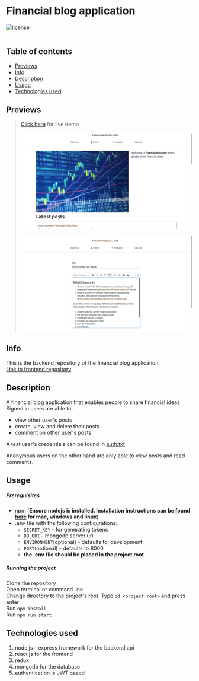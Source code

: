 # Financial blog application
![license](https://img.shields.io/github/license/joshua530/financial-blog-backend?color=blue&style=plastic)
***
## Table of contents
- [Previews](#previews)
- [Info](#info)
- [Description](#description)
- [Usage](#usage)
- [Technologies used](#technologies-used)

## Previews
> [Click here](http://financial-blog.centralus.cloudapp.azure.com/) for live demo
>
> ![landing page](home.png)
>
> ![post creation page](create-post.png)

## Info
This is the backend repository of the financial blog application.\
[Link to frontend repository](https://github.com/joshua530/financial-blog-frontend)

## Description
A financial blog application that enables people to share financial ideas\
Signed in users are able to:
- view other user's posts
- create, view and delete their posts
- comment on other user's posts

A test user's credentials can be found in [auth.txt](auth.txt)

Anonymous users on the other hand are only able to view posts and read comments.

## Usage
##### Prerequisites
- npm (**Ensure nodejs is installed. Installation instructions can be found [here](https://nodejs.org/en/download/) for mac, windows and linux**)
- .env file with the following configurations:
  - `SECRET_KEY` - for generating tokens
  - `DB_URI` - mongodb server uri
  - `ENVIRONMENT`(optional) - defaults to 'development'
  - `PORT`(optional) - defaults to 8000
  - **the .env file should be placed in the project root**

##### Running the project
Clone the repository\
Open terminal or command line\
Change directory to the project's root. Type `cd <project root>` and press enter\
Run `npm install`\
Run `npm run start`

## Technologies used
1. node js - express framework for the backend api
2. react js for the frontend
3. redux
4. mongodb for the database
5. authentication is JWT based
